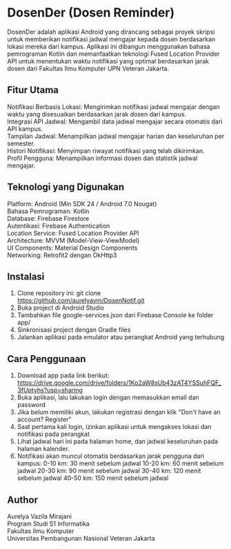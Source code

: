# DosenDer (Dosen Reminder)
DosenDer adalah aplikasi Android yang dirancang sebagai proyek skripsi untuk memberikan notifikasi jadwal mengajar kepada dosen berdasarkan lokasi mereka dari kampus. Aplikasi ini dibangun menggunakan bahasa pemrograman Kotlin dan memanfaatkan teknologi Fused Location Provider API untuk menentukan waktu notifikasi yang optimal berdasarkan jarak dosen dari Fakultas Ilmu Komputer UPN Veteran Jakarta.
## Fitur Utama
Notifikasi Berbasis Lokasi: Mengirimkan notifikasi jadwal mengajar dengan waktu yang disesuaikan berdasarkan jarak dosen dari kampus.  
Integrasi API Jadwal: Mengambil data jadwal mengajar secara otomatis dari API kampus.  
Tampilan Jadwal: Menampilkan jadwal mengajar harian dan keseluruhan per semester.  
Histori Notifikasi: Menyimpan riwayat notifikasi yang telah dikirimkan.  
Profil Pengguna: Menampilkan informasi dosen dan statistik jadwal mengajar.  
## Teknologi yang Digunakan
Platform: Android (Min SDK 24 / Android 7.0 Nougat)  
Bahasa Pemrograman: Kotlin  
Database: Firebase Firestore  
Autentikasi: Firebase Authentication  
Location Service: Fused Location Provider API  
Architecture: MVVM (Model-View-ViewModel)  
UI Components: Material Design Components  
Networking: Retrofit2 dengan OkHttp3  
## Instalasi
1. Clone repository ini:
git clone https://github.com/aurelyavm/DosenNotif.git
2. Buka project di Android Studio
3. Tambahkan file google-services.json dari Firebase Console ke folder app/
4. Sinkronisasi project dengan Gradle files
5. Jalankan aplikasi pada emulator atau perangkat Android yang terhubung
## Cara Penggunaan
1. Download app pada link berikut: https://drive.google.com/drive/folders/1Ko2aW8sUb43zAT4YSSuhFQF_3fUptyhs?usp=sharing
2. Buka aplikasi, lalu lakukan login dengan memasukkan email dan password
3. Jika belum memiliki akun, lakukan registrasi dengan klik "Don't have an account? Register"
4. Saat pertama kali login, izinkan aplikasi untuk mengakses lokasi dan notifikasi pada perangkat
5. Lihat jadwal hari ini pada halaman home, dan jadwal keseluruhan pada halaman kalender.
6. Notifikasi akan muncul otomatis berdasarkan jarak pengguna dari kampus:
   0-10 km: 30 menit sebelum jadwal
   10-20 km: 60 menit sebelum jadwal
   20-30 km: 90 menit sebelum jadwal
   30-40 km: 120 menit sebelum jadwal
   40-50 km: 150 menit sebelum jadwal
## Author
Aurelya Vazila Mirajani  
Program Studi S1 Informatika  
Fakultas Ilmu Komputer  
Universitas Pembangunan Nasional Veteran Jakarta  
